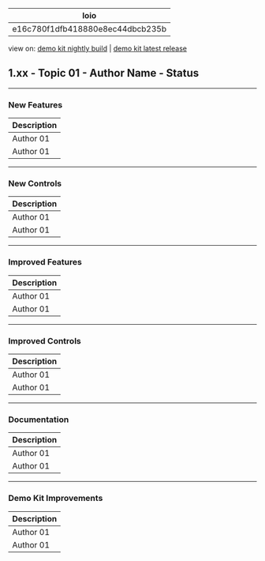 <!-- loioe16c780f1dfb418880e8ec44dbcb235b -->

| loio |
| -----|
| e16c780f1dfb418880e8ec44dbcb235b |

<div id="loio">

view on: [demo kit nightly build](https://openui5nightly.hana.ondemand.com/#/topic/e16c780f1dfb418880e8ec44dbcb235b) | [demo kit latest release](https://openui5.hana.ondemand.com/#/topic/e16c780f1dfb418880e8ec44dbcb235b)</div>

## 1.xx - Topic 01 - Author Name - Status

***

<a name="loioe16c780f1dfb418880e8ec44dbcb235b__section_yxw_pxt_zcb"/>

### New Features

 <a name="loioe16c780f1dfb418880e8ec44dbcb235b__table_krd_ltq_mfb"/>

|Description|
|-----------|
|Аuthor 01|
|Аuthor 01|

***

<a name="loioe16c780f1dfb418880e8ec44dbcb235b__section_bkm_s15_zcb"/>

### New Controls

 <a name="loioe16c780f1dfb418880e8ec44dbcb235b__table_ejf_dvq_mfb"/>

|Description|
|-----------|
|Аuthor 01|
|Аuthor 01|

***

<a name="loioe16c780f1dfb418880e8ec44dbcb235b__section_qwl_pb5_zcb"/>

### Improved Features

 <a name="loioe16c780f1dfb418880e8ec44dbcb235b__table_tpj_dvq_mfb"/>

|Description|
|-----------|
|Аuthor 01|
|Аuthor 01|

***

<a name="loioe16c780f1dfb418880e8ec44dbcb235b__section_rqn_wd5_zcb"/>

### Improved Controls

 <a name="loioe16c780f1dfb418880e8ec44dbcb235b__table_qcq_dvq_mfb"/>

|Description|
|-----------|
|Аuthor 01|
|Аuthor 01|

***

<a name="loioe16c780f1dfb418880e8ec44dbcb235b__section_z2h_fh5_zcb"/>

### Documentation

 <a name="loioe16c780f1dfb418880e8ec44dbcb235b__table_u2d_2vq_mfb"/>

|Description|
|-----------|
|Аuthor 01|
|Аuthor 01|

***

<a name="loioe16c780f1dfb418880e8ec44dbcb235b__section_r5v_3h5_zcb"/>

### Demo Kit Improvements

 <a name="loioe16c780f1dfb418880e8ec44dbcb235b__table_e2h_2vq_mfb"/>

|Description|
|-----------|
|Аuthor 01|
|Аuthor 01|


